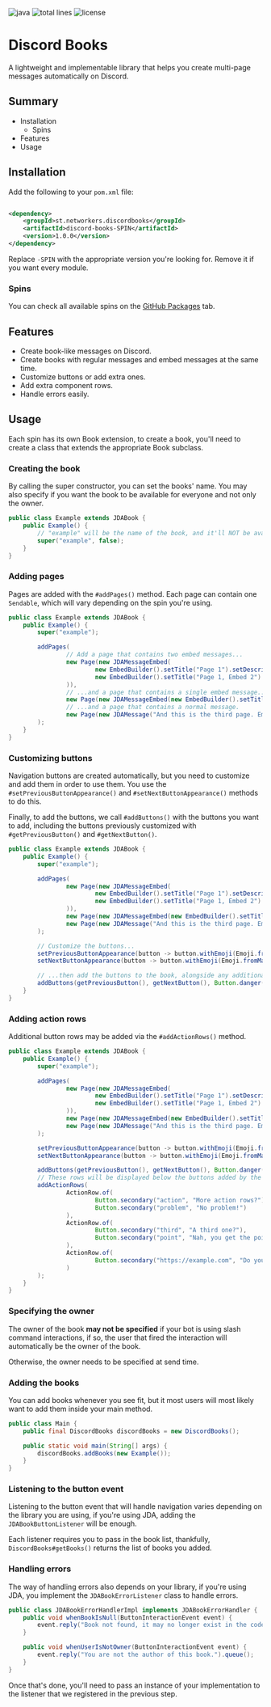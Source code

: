 ![java](https://img.shields.io/badge/java-%23ED8B00.svg?style=flat&logo=java&logoColor=white) ![total lines](https://img.shields.io/tokei/lines/github/frequential/discord-books) ![license](https://img.shields.io/github/license/frequential/discord-books)

# Discord Books

A lightweight and implementable library that helps you create multi-page messages automatically on Discord.

## Summary

* Installation
    * Spins
* Features
* Usage

## Installation

Add the following to your `pom.xml` file:

```xml

<dependency>
    <groupId>st.networkers.discordbooks</groupId>
    <artifactId>discord-books-SPIN</artifactId>
    <version>1.0.0</version>
</dependency> 
```

Replace `-SPIN` with the appropriate version you're looking for. Remove it if you want every module.

### Spins

You can check all available spins on
the [GitHub Packages](https://github.com/frequential?tab=packages&repo_name=discord-books) tab.

## Features

* Create book-like messages on Discord.
* Create books with regular messages and embed messages at the same time.
* Customize buttons or add extra ones.
* Add extra component rows.
* Handle errors easily.

## Usage

Each spin has its own Book extension, to create a book, you'll need to create a class that extends the appropriate Book
subclass.

### Creating the book

By calling the super constructor, you can set the books' name. You may also specify if you want the book to be available
for everyone and not only the owner.

```java
public class Example extends JDABook {
    public Example() {
        // "example" will be the name of the book, and it'll NOT be available for everyone.
        super("example", false);
    }
}
```

### Adding pages

Pages are added with the `#addPages()` method. Each page can contain one `Sendable`, which will vary depending on the
spin you're using.

```java
public class Example extends JDABook {
    public Example() {
        super("example");

        addPages(
                // Add a page that contains two embed messages...
                new Page(new JDAMessageEmbed(
                        new EmbedBuilder().setTitle("Page 1").setDescription("This is an example of a page, you can put whatever you like in here").build(),
                        new EmbedBuilder().setTitle("Page 1, Embed 2").setDescription("Yes, a page can also have multiple embeds").build()
                )),
                // ...and a page that contains a single embed message...
                new Page(new JDAMessageEmbed(new EmbedBuilder().setTitle("Page 2").setDescription("This is the second page. All the previous' page content has been replaced.").build())),
                // ...and a page that contains a normal message.
                new Page(new JDAMessage("And this is the third page. Embeds aren't required, you know?"))
        );
    }
}
```

### Customizing buttons

Navigation buttons are created automatically, but you need to customize and add them in order to use them. You use
the  `#setPreviousButtonAppearance()` and `#setNextButtonAppearance()` methods to do this.

Finally, to add the buttons, we call `#addButtons()` with the buttons you want to add, including the buttons previously
customized with `#getPreviousButton()` and `#getNextButton()`.

```java
public class Example extends JDABook {
    public Example() {
        super("example");

        addPages(
                new Page(new JDAMessageEmbed(
                        new EmbedBuilder().setTitle("Page 1").setDescription("This is an example of a page, you can put whatever you like in here").build(),
                        new EmbedBuilder().setTitle("Page 1, Embed 2").setDescription("Yes, a page can also have multiple embeds").build()
                )),
                new Page(new JDAMessageEmbed(new EmbedBuilder().setTitle("Page 2").setDescription("This is the second page. All the previous' page content has been replaced.").build())),
                new Page(new JDAMessage("And this is the third page. Embeds aren't required, you know?"))
        );

        // Customize the buttons...
        setPreviousButtonAppearance(button -> button.withEmoji(Emoji.fromMarkdown("⬅️")));
        setNextButtonAppearance(button -> button.withEmoji(Emoji.fromMarkdown("➡️")));

        // ...then add the buttons to the book, alongside any additional buttons you want to add.
        addButtons(getPreviousButton(), getNextButton(), Button.danger("close", "Discard"));
    }
}
```

### Adding action rows

Additional button rows may be added via the `#addActionRows()` method.

```java
public class Example extends JDABook {
    public Example() {
        super("example");

        addPages(
                new Page(new JDAMessageEmbed(
                        new EmbedBuilder().setTitle("Page 1").setDescription("This is an example of a page, you can put whatever you like in here").build(),
                        new EmbedBuilder().setTitle("Page 1, Embed 2").setDescription("Yes, a page can also have multiple embeds").build()
                )),
                new Page(new JDAMessageEmbed(new EmbedBuilder().setTitle("Page 2").setDescription("This is the second page. All the previous' page content has been replaced.").build())),
                new Page(new JDAMessage("And this is the third page. Embeds aren't required, you know?"))
        );

        setPreviousButtonAppearance(button -> button.withEmoji(Emoji.fromMarkdown("⬅️")));
        setNextButtonAppearance(button -> button.withEmoji(Emoji.fromMarkdown("➡️")));

        addButtons(getPreviousButton(), getNextButton(), Button.danger("close", "Discard"));
        // These rows will be displayed below the buttons added by the #addButtons() method.
        addActionRows(
                ActionRow.of(
                        Button.secondary("action", "More action rows?"),
                        Button.secondary("problem", "No problem!")
                ),
                ActionRow.of(
                        Button.secondary("third", "A third one?"),
                        Button.secondary("point", "Nah, you get the point.")
                ),
                ActionRow.of(
                        Button.secondary("https://example.com", "Do you...?")
                )
        );
    }
}
```

### Specifying the owner

The owner of the book **may not be specified** if your bot is using slash command interactions, if so, the user that
fired the interaction will automatically be the owner of the book.

Otherwise, the owner needs to be specified at send time.

### Adding the books

You can add books whenever you see fit, but it most users will most likely want to add them inside your main method.

```java
public class Main {
    public final DiscordBooks discordBooks = new DiscordBooks();

    public static void main(String[] args) {
        discordBooks.addBooks(new Example());
    }
}
```

### Listening to the button event

Listening to the button event that will handle navigation varies depending on the library you are using, if you're using
JDA, adding the `JDABookButtonListener` will be enough.

Each listener requires you to pass in the book list, thankfully, `DiscordBooks#getBooks()` returns the list of books you
added.

### Handling errors

The way of handling errors also depends on your library, if you're using JDA, you implement the `JDABookErrorListener`
class to handle errors.

```java
public class JDABookErrorHandlerImpl implements JDABookErrorHandler {
    public void whenBookIsNull(ButtonInteractionEvent event) {
        event.reply("Book not found, it may no longer exist in the codebase.").queue();
    }

    public void whenUserIsNotOwner(ButtonInteractionEvent event) {
        event.reply("You are not the author of this book.").queue();
    }
}
```

Once that's done, you'll need to pass an instance of your implementation to the listener that we registered in the previous step.